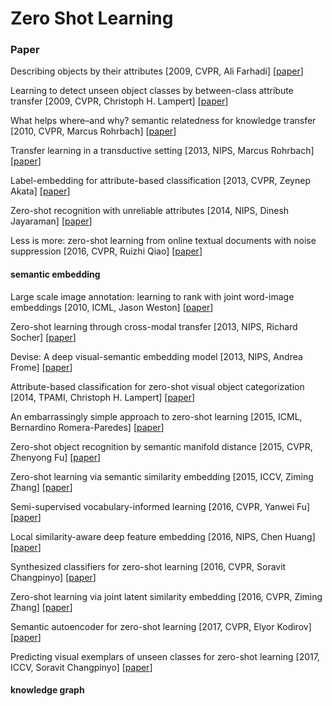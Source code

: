 # Zero Shot Learning

### Paper

Describing objects by their attributes \[2009, CVPR, Ali Farhadi\] \[[paper](https://homes.cs.washington.edu/~ali/papers/Attributes.pdf)\]

Learning to detect unseen object classes by between-class attribute transfer \[2009, CVPR, Christoph H. Lampert\] \[[paper](http://citeseerx.ist.psu.edu/viewdoc/download?doi=10.1.1.165.9750&rep=rep1&type=pdf)\]

What helps where–and why? semantic relatedness for knowledge transfer \[2010, CVPR, Marcus Rohrbach\] \[[paper](https://www.mpi-inf.mpg.de/fileadmin/inf/d2/Research_projects_files/rohrbach10cvpr_0.pdf)\]

Transfer learning in a transductive setting \[2013, NIPS, Marcus Rohrbach\] \[[paper](https://papers.nips.cc/paper/5209-transfer-learning-in-a-transductive-setting.pdf)\]

Label-embedding for attribute-based classification \[2013, CVPR, Zeynep Akata\] \[[paper](https://www.cv-foundation.org/openaccess/content_cvpr_2013/papers/Akata_Label-Embedding_for_Attribute-Based_2013_CVPR_paper.pdf)\]

Zero-shot recognition with unreliable attributes \[2014, NIPS, Dinesh Jayaraman\] \[[paper](http://papers.nips.cc/paper/5290-zero-shot-recognition-with-unreliable-attributes.pdf)\]

Less is more: zero-shot learning from online textual documents with noise suppression \[2016, CVPR, Ruizhi Qiao\] \[[paper](https://www.cv-foundation.org/openaccess/content_cvpr_2016/papers/Qiao_Less_Is_More_CVPR_2016_paper.pdf)\]

#### semantic embedding

Large scale image annotation: learning to rank with joint word-image embeddings \[2010, ICML, Jason Weston\] \[[paper](https://link.springer.com/content/pdf/10.1007/s10994-010-5198-3.pdf)\]

Zero-shot learning through cross-modal transfer \[2013, NIPS, Richard Socher\] \[[paper](http://papers.nips.cc/paper/5027-zero-shot-learning-through-cross-modal-transfer.pdf)\]

Devise: A deep visual-semantic embedding model \[2013, NIPS, Andrea Frome\] \[[paper](https://papers.nips.cc/paper/5204-devise-a-deep-visual-semantic-embedding-model.pdf)\]

Attribute-based classification for zero-shot visual object categorization \[2014, TPAMI, Christoph H. Lampert\] \[[paper](http://hannes.nickisch.org/papers/articles/lampert13attributes.pdf)\]

An embarrassingly simple approach to zero-shot learning \[2015, ICML, Bernardino Romera-Paredes\] \[[paper](http://proceedings.mlr.press/v37/romera-paredes15.pdf)\]

Zero-shot object recognition by semantic manifold distance \[2015, CVPR, Zhenyong Fu\] \[[paper](https://www.cv-foundation.org/openaccess/content_cvpr_2015/papers/Fu_Zero-Shot_Object_Recognition_2015_CVPR_paper.pdf)\]

Zero-shot learning via semantic similarity embedding \[2015, ICCV, Ziming Zhang\] \[[paper](https://www.cv-foundation.org/openaccess/content_iccv_2015/papers/Zhang_Zero-Shot_Learning_via_ICCV_2015_paper.pdf)\]

Semi-supervised vocabulary-informed learning \[2016, CVPR, Yanwei Fu\] \[[paper](https://www.cv-foundation.org/openaccess/content_cvpr_2016/papers/Fu_Semi-Supervised_Vocabulary-Informed_Learning_CVPR_2016_paper.pdf)\]

Local similarity-aware deep feature embedding \[2016, NIPS, Chen Huang\] \[[paper](https://papers.nips.cc/paper/6368-local-similarity-aware-deep-feature-embedding.pdf)\]

Synthesized classifiers for zero-shot learning \[2016, CVPR, Soravit Changpinyo\] \[[paper](https://www.cv-foundation.org/openaccess/content_cvpr_2016/papers/Changpinyo_Synthesized_Classifiers_for_CVPR_2016_paper.pdf)\]

Zero-shot learning via joint latent similarity embedding \[2016, CVPR, Ziming Zhang\] \[[paper](https://www.cv-foundation.org/openaccess/content_cvpr_2016/papers/Zhang_Zero-Shot_Learning_via_CVPR_2016_paper.pdf)\]

Semantic autoencoder for zero-shot learning \[2017, CVPR, Elyor Kodirov\] \[[paper](http://openaccess.thecvf.com/content_cvpr_2017/papers/Kodirov_Semantic_Autoencoder_for_CVPR_2017_paper.pdf)\]

Predicting visual exemplars of unseen classes for zero-shot learning \[2017, ICCV, Soravit Changpinyo] \[[paper](http://openaccess.thecvf.com/content_ICCV_2017/papers/Changpinyo_Predicting_Visual_Exemplars_ICCV_2017_paper.pdf)\]

#### knowledge graph

